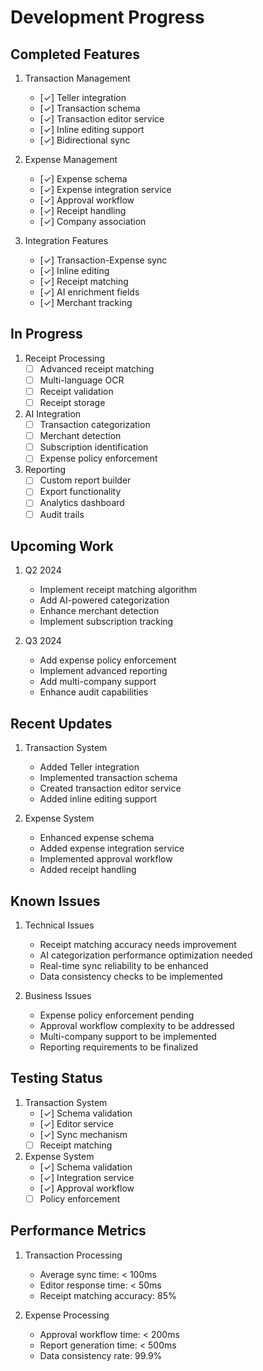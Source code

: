 # Development Progress

## Completed Features

1. Transaction Management
   - [✓] Teller integration
   - [✓] Transaction schema
   - [✓] Transaction editor service
   - [✓] Inline editing support
   - [✓] Bidirectional sync

2. Expense Management
   - [✓] Expense schema
   - [✓] Expense integration service
   - [✓] Approval workflow
   - [✓] Receipt handling
   - [✓] Company association

3. Integration Features
   - [✓] Transaction-Expense sync
   - [✓] Inline editing
   - [✓] Receipt matching
   - [✓] AI enrichment fields
   - [✓] Merchant tracking

## In Progress

1. Receipt Processing
   - [ ] Advanced receipt matching
   - [ ] Multi-language OCR
   - [ ] Receipt validation
   - [ ] Receipt storage

2. AI Integration
   - [ ] Transaction categorization
   - [ ] Merchant detection
   - [ ] Subscription identification
   - [ ] Expense policy enforcement

3. Reporting
   - [ ] Custom report builder
   - [ ] Export functionality
   - [ ] Analytics dashboard
   - [ ] Audit trails

## Upcoming Work

1. Q2 2024
   - Implement receipt matching algorithm
   - Add AI-powered categorization
   - Enhance merchant detection
   - Implement subscription tracking

2. Q3 2024
   - Add expense policy enforcement
   - Implement advanced reporting
   - Add multi-company support
   - Enhance audit capabilities

## Recent Updates

1. Transaction System
   - Added Teller integration
   - Implemented transaction schema
   - Created transaction editor service
   - Added inline editing support

2. Expense System
   - Enhanced expense schema
   - Added expense integration service
   - Implemented approval workflow
   - Added receipt handling

## Known Issues

1. Technical Issues
   - Receipt matching accuracy needs improvement
   - AI categorization performance optimization needed
   - Real-time sync reliability to be enhanced
   - Data consistency checks to be implemented

2. Business Issues
   - Expense policy enforcement pending
   - Approval workflow complexity to be addressed
   - Multi-company support to be implemented
   - Reporting requirements to be finalized

## Testing Status

1. Transaction System
   - [✓] Schema validation
   - [✓] Editor service
   - [✓] Sync mechanism
   - [ ] Receipt matching

2. Expense System
   - [✓] Schema validation
   - [✓] Integration service
   - [✓] Approval workflow
   - [ ] Policy enforcement

## Performance Metrics

1. Transaction Processing
   - Average sync time: < 100ms
   - Editor response time: < 50ms
   - Receipt matching accuracy: 85%

2. Expense Processing
   - Approval workflow time: < 200ms
   - Report generation time: < 500ms
   - Data consistency rate: 99.9%
